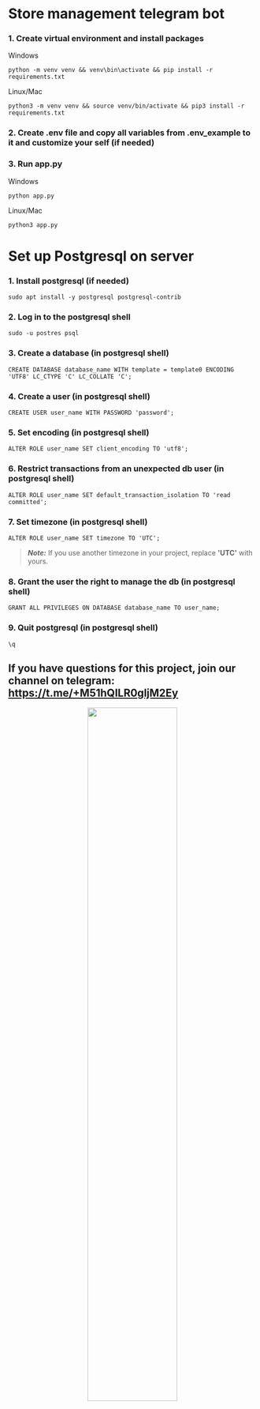 # Store management telegram bot

### 1. Create virtual environment and install packages
Windows
```shell
python -m venv venv && venv\bin\activate && pip install -r requirements.txt
```

Linux/Mac
```shell
python3 -m venv venv && source venv/bin/activate && pip3 install -r requirements.txt
```

### 2. Create .env file and copy all variables from .env_example to it and customize your self (if needed)

### 3. Run app.py
Windows
```shell
python app.py
```
Linux/Mac
```shell
python3 app.py
```

# Set up Postgresql on server

### 1. Install postgresql (if needed)
```shell
sudo apt install -y postgresql postgresql-contrib
```

### 2. Log in to the postgresql shell
```shell
sudo -u postres psql
```

### 3. Create a database (in postgresql shell)
```shell
CREATE DATABASE database_name WITH template = template0 ENCODING 'UTF8' LC_CTYPE 'C' LC_COLLATE 'C';
```

### 4. Create a user (in postgresql shell)
```shell
CREATE USER user_name WITH PASSWORD 'password';
```

### 5. Set encoding (in postgresql shell)
```shell
ALTER ROLE user_name SET client_encoding TO 'utf8';
```

### 6. Restrict transactions from an unexpected db user (in postgresql shell)
```shell
ALTER ROLE user_name SET default_transaction_isolation TO 'read committed';
```

### 7. Set timezone (in postgresql shell)
```shell
ALTER ROLE user_name SET timezone TO 'UTC';
```
> **_Note:_**  If you use another timezone in your project, replace **'UTC'** with yours.

### 8. Grant the user the right to manage the db (in postgresql shell)
```shell
GRANT ALL PRIVILEGES ON DATABASE database_name TO user_name;
```

### 9. Quit postgresql (in postgresql shell)
```shell
\q
```

## If you have questions for this project, join our channel on telegram: https://t.me/+M51hQILR0gljM2Ey

<p align="center">
<img style="width: 60%;" src="https://i.postimg.cc/nzykWKNd/result.gif">
</p>
